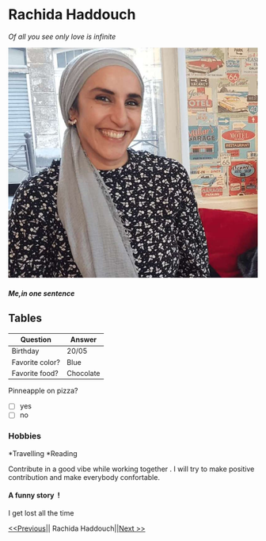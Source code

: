 # Rachida Haddouch


*Of all you see only love is infinite*

![ME](https://raw.githubusercontent.com/Sanamanel/markdown-challenge/master/profil.jpg)

##### Me,in one sentence

## Tables

| Question             | Answer         |
| -------------------- | -------------- |
| Birthday             | 20/05          |
| Favorite color?      | Blue           |
| Favorite food?       | Chocolate      |


Pinneapple on pizza? 

- [ ] yes
- [ ] no

### Hobbies

*Travelling
*Reading


Contribute in a good vibe while working together . I will try to make positive contribution and make everybody confortable.

#### A funny story  !
I get lost all the time

[<<Previous](https://github.com/OlivierCharlier)|| Rachida Haddouch||[Next >>](https://www.youtube.com/channel/UCurAMv9HimsEpS-x4n-DIOw)
